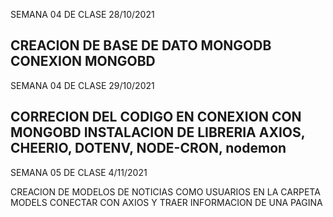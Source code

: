 SEMANA 04 DE CLASE 28/10/2021

CREACION DE BASE DE DATO MONGODB
CONEXION MONGOBD
--
SEMANA 04 DE CLASE 29/10/2021

CORRECION DEL CODIGO EN CONEXION CON MONGOBD
INSTALACION DE LIBRERIA AXIOS, CHEERIO, DOTENV, NODE-CRON, nodemon
--
SEMANA 05 DE CLASE 4/11/2021

CREACION DE MODELOS DE NOTICIAS COMO USUARIOS EN LA CARPETA MODELS
CONECTAR CON AXIOS Y TRAER INFORMACION DE UNA PAGINA
